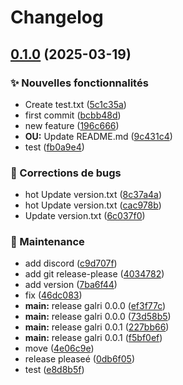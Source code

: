 # Changelog

## [0.1.0](https://github.com/WithAlex/test-release/compare/v0.0.1...v0.1.0) (2025-03-19)


### ✨ Nouvelles fonctionnalités

* Create test.txt ([5c1c35a](https://github.com/WithAlex/test-release/commit/5c1c35a774165d8c977129cd32843725d82efdc2))
* first commit ([bcbb48d](https://github.com/WithAlex/test-release/commit/bcbb48d2245cff06c1d9f089704acb96becfb15d))
* new feature ([196c666](https://github.com/WithAlex/test-release/commit/196c666b8b4a39efb627226bed2cdda2894b50fe))
* **OU:** Update README.md ([9c431c4](https://github.com/WithAlex/test-release/commit/9c431c46bb22fdb199839932384327bc0caa200a))
* test ([fb0a9e4](https://github.com/WithAlex/test-release/commit/fb0a9e4b3287969f522711d13ddcfcc2ab8b1c81))


### 🐛 Corrections de bugs

* hot Update version.txt ([8c37a4a](https://github.com/WithAlex/test-release/commit/8c37a4aace007d3f8d4797c13263d22c50045704))
* hot Update version.txt ([cac978b](https://github.com/WithAlex/test-release/commit/cac978b547fc8208fb9273fe6ee79582f9ae9c2c))
* Update version.txt ([6c037f0](https://github.com/WithAlex/test-release/commit/6c037f0f5aa2752c3046734a153c1f0bfe87b36b))


### 🧹 Maintenance

* add discord ([c9d707f](https://github.com/WithAlex/test-release/commit/c9d707f899356b1c19dd6b512fde13669dca6406))
* add git release-please ([4034782](https://github.com/WithAlex/test-release/commit/4034782fdf26b19d6545d87500906b2814b23f6c))
* add version ([7ba6f44](https://github.com/WithAlex/test-release/commit/7ba6f44234f8dcb0c7a219026d6653fafaa9b4b4))
* fix ([46dc083](https://github.com/WithAlex/test-release/commit/46dc0833ace21a8ed075462986841c75b5e31155))
* **main:** release galri 0.0.0 ([ef3f77c](https://github.com/WithAlex/test-release/commit/ef3f77c8b1c0c83fbd5ca850ef648876e78802c4))
* **main:** release galri 0.0.0 ([73d58b5](https://github.com/WithAlex/test-release/commit/73d58b5d753d096395e5f13f694032303ba80db9))
* **main:** release galri 0.0.1 ([227bb66](https://github.com/WithAlex/test-release/commit/227bb6647c6a97dd85506de6b0be66a50a4cd268))
* **main:** release galri 0.0.1 ([f5bf0ef](https://github.com/WithAlex/test-release/commit/f5bf0ef0c76d433623649e53a5b6ffa04e23feeb))
* move ([4e06c9e](https://github.com/WithAlex/test-release/commit/4e06c9e18775913c99ea86b21090285deff6c987))
* release pleaseé ([0db6f05](https://github.com/WithAlex/test-release/commit/0db6f05db958a38e57c4b076269037822e55358e))
* test ([e8d8b5f](https://github.com/WithAlex/test-release/commit/e8d8b5f527973fd62104470c3dba9b5f1deb4557))
